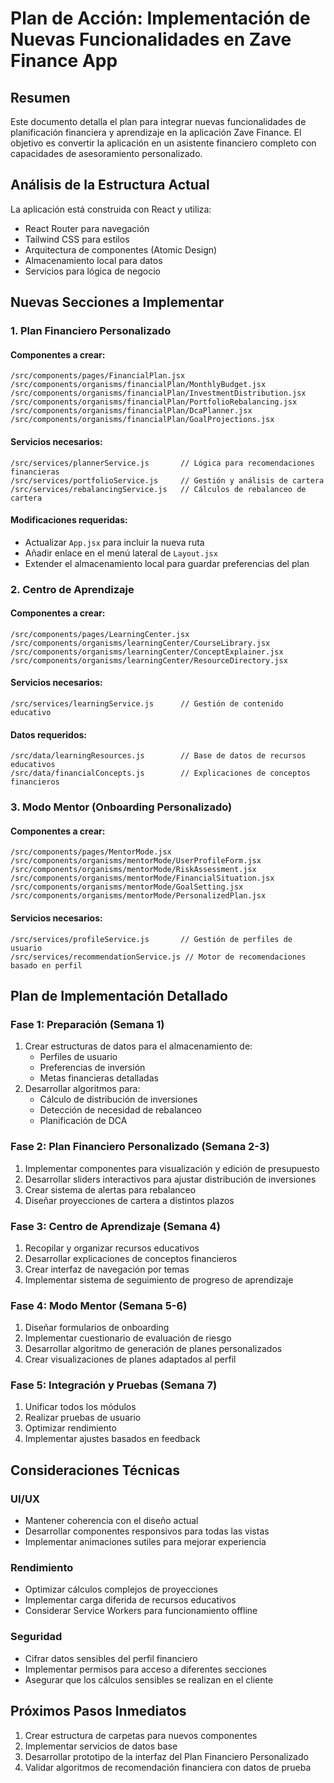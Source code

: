 # Plan de Acción: Implementación de Nuevas Funcionalidades en Zave Finance App

## Resumen
Este documento detalla el plan para integrar nuevas funcionalidades de planificación financiera y aprendizaje en la aplicación Zave Finance. El objetivo es convertir la aplicación en un asistente financiero completo con capacidades de asesoramiento personalizado.

## Análisis de la Estructura Actual
La aplicación está construida con React y utiliza:
- React Router para navegación
- Tailwind CSS para estilos
- Arquitectura de componentes (Atomic Design)
- Almacenamiento local para datos
- Servicios para lógica de negocio

## Nuevas Secciones a Implementar

### 1. Plan Financiero Personalizado

#### Componentes a crear:
```
/src/components/pages/FinancialPlan.jsx
/src/components/organisms/financialPlan/MonthlyBudget.jsx
/src/components/organisms/financialPlan/InvestmentDistribution.jsx 
/src/components/organisms/financialPlan/PortfolioRebalancing.jsx
/src/components/organisms/financialPlan/DcaPlanner.jsx
/src/components/organisms/financialPlan/GoalProjections.jsx
```

#### Servicios necesarios:
```
/src/services/plannerService.js       // Lógica para recomendaciones financieras
/src/services/portfolioService.js     // Gestión y análisis de cartera
/src/services/rebalancingService.js   // Cálculos de rebalanceo de cartera
```

#### Modificaciones requeridas:
- Actualizar `App.jsx` para incluir la nueva ruta
- Añadir enlace en el menú lateral de `Layout.jsx`
- Extender el almacenamiento local para guardar preferencias del plan

### 2. Centro de Aprendizaje

#### Componentes a crear:
```
/src/components/pages/LearningCenter.jsx
/src/components/organisms/learningCenter/CourseLibrary.jsx
/src/components/organisms/learningCenter/ConceptExplainer.jsx
/src/components/organisms/learningCenter/ResourceDirectory.jsx
```

#### Servicios necesarios:
```
/src/services/learningService.js      // Gestión de contenido educativo
```

#### Datos requeridos:
```
/src/data/learningResources.js        // Base de datos de recursos educativos
/src/data/financialConcepts.js        // Explicaciones de conceptos financieros
```

### 3. Modo Mentor (Onboarding Personalizado)

#### Componentes a crear:
```
/src/components/pages/MentorMode.jsx
/src/components/organisms/mentorMode/UserProfileForm.jsx
/src/components/organisms/mentorMode/RiskAssessment.jsx
/src/components/organisms/mentorMode/FinancialSituation.jsx
/src/components/organisms/mentorMode/GoalSetting.jsx
/src/components/organisms/mentorMode/PersonalizedPlan.jsx
```

#### Servicios necesarios:
```
/src/services/profileService.js       // Gestión de perfiles de usuario
/src/services/recommendationService.js // Motor de recomendaciones basado en perfil
```

## Plan de Implementación Detallado

### Fase 1: Preparación (Semana 1)
1. Crear estructuras de datos para el almacenamiento de:
   - Perfiles de usuario
   - Preferencias de inversión
   - Metas financieras detalladas
2. Desarrollar algoritmos para:
   - Cálculo de distribución de inversiones
   - Detección de necesidad de rebalanceo
   - Planificación de DCA

### Fase 2: Plan Financiero Personalizado (Semana 2-3)
1. Implementar componentes para visualización y edición de presupuesto
2. Desarrollar sliders interactivos para ajustar distribución de inversiones
3. Crear sistema de alertas para rebalanceo
4. Diseñar proyecciones de cartera a distintos plazos

### Fase 3: Centro de Aprendizaje (Semana 4)
1. Recopilar y organizar recursos educativos
2. Desarrollar explicaciones de conceptos financieros
3. Crear interfaz de navegación por temas
4. Implementar sistema de seguimiento de progreso de aprendizaje

### Fase 4: Modo Mentor (Semana 5-6)
1. Diseñar formularios de onboarding
2. Implementar cuestionario de evaluación de riesgo
3. Desarrollar algoritmo de generación de planes personalizados
4. Crear visualizaciones de planes adaptados al perfil

### Fase 5: Integración y Pruebas (Semana 7)
1. Unificar todos los módulos
2. Realizar pruebas de usuario
3. Optimizar rendimiento
4. Implementar ajustes basados en feedback

## Consideraciones Técnicas

### UI/UX
- Mantener coherencia con el diseño actual
- Desarrollar componentes responsivos para todas las vistas
- Implementar animaciones sutiles para mejorar experiencia

### Rendimiento
- Optimizar cálculos complejos de proyecciones
- Implementar carga diferida de recursos educativos
- Considerar Service Workers para funcionamiento offline

### Seguridad
- Cifrar datos sensibles del perfil financiero
- Implementar permisos para acceso a diferentes secciones
- Asegurar que los cálculos sensibles se realizan en el cliente

## Próximos Pasos Inmediatos
1. Crear estructura de carpetas para nuevos componentes
2. Implementar servicios de datos base
3. Desarrollar prototipo de la interfaz del Plan Financiero Personalizado
4. Validar algoritmos de recomendación financiera con datos de prueba

